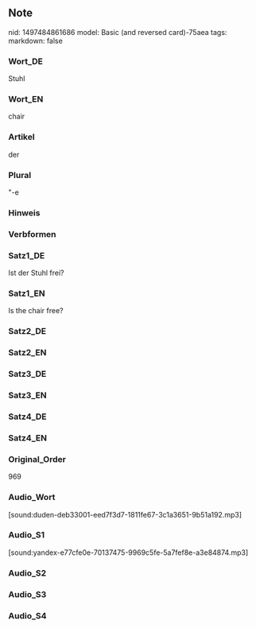 ## Note
nid: 1497484861686
model: Basic (and reversed card)-75aea
tags: 
markdown: false

### Wort_DE
Stuhl

### Wort_EN
chair

### Artikel
der

### Plural
"-e

### Hinweis


### Verbformen


### Satz1_DE
Ist der Stuhl frei?

### Satz1_EN
Is the chair free?

### Satz2_DE


### Satz2_EN


### Satz3_DE


### Satz3_EN


### Satz4_DE


### Satz4_EN


### Original_Order
969

### Audio_Wort
[sound:duden-deb33001-eed7f3d7-1811fe67-3c1a3651-9b51a192.mp3]

### Audio_S1
[sound:yandex-e77cfe0e-70137475-9969c5fe-5a7fef8e-a3e84874.mp3]

### Audio_S2


### Audio_S3


### Audio_S4

